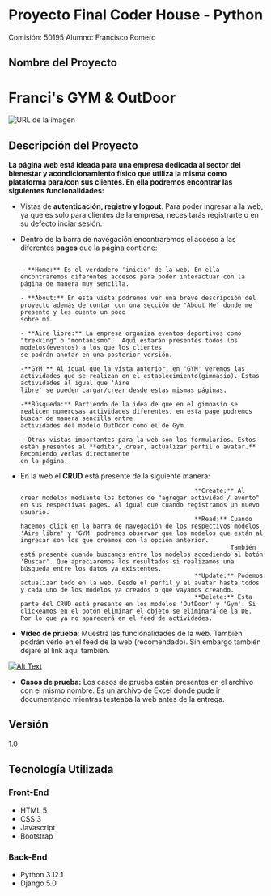 # Proyecto Final Coder House - Python

Comisión: 50195
Alumno: Francisco Romero

## Nombre del Proyecto
# **Franci's GYM & OutDoor**

![URL de la imagen](https://i.imgur.com/zhwhbLs.png)




## Descripción del Proyecto

**La página web está ideada para una empresa dedicada al sector del bienestar y acondicionamiento físico que utiliza la misma como plataforma para/con sus clientes. En ella podremos encontrar las siguientes funcionalidades:**

  - Vistas de **autenticación, registro y logout**. Para poder ingresar a la web, ya que es solo para clientes de la empresa, necesitarás registrarte o en su defecto inciar sesión.
  - Dentro de la barra de navegación encontraremos el acceso a las diferentes **pages** que la página contiene:

                                                                              - **Home:** Es el verdadero 'inicio' de la web. En ella encontraremos diferentes accesos para poder interactuar con la página de manera muy sencilla.
                                                                              - **About:** En esta vista podremos ver una breve descripción del proyecto además de contar con una sección de 'About Me' donde me presento y les cuento un poco                                                                                                                             sobre mí.
                                                                              - **Aire libre:** La empresa organiza eventos deportivos como "trekking" o "montañismo".  Aquí estarán presentes todos los modelos(eventos) a los que los clientes                                                                                                                               se podrán anotar en una posterior versión.
                                                                              -**GYM:** Al igual que la vista anterior, en 'GYM' veremos las actividades que se realizan en el establecimiento(gimnasio). Estas actividades al igual que 'Aire                                                                                                                         libre' se pueden cargar/crear desde estas mismas páginas.
                                                                              -**Búsqueda:** Partiendo de la idea de que en el gimnasio se realicen numerosas actividades diferentes, en esta page podremos buscar de manera sencilla entre                                                                                                                                   actividades del modelo OutDoor como el de Gym.
                                                                              - Otras vistas importantes para la web son los formularios. Estos están presentes al **editar, crear, actualizar perfil o avatar.** Recomiendo verlas directamente                                                                                                                en la página.
                                                                                                         

- En la web el **CRUD** está presente de la siguiente manera:
  
                                                      **Create:** Al crear modelos mediante los botones de "agregar actividad / evento" en sus respectivas pages. Al igual que cuando registramos un nuevo usuario.
                                                      **Read:** Cuando hacemos click en la barra de navegación de los respectivos modelos 'Aire libre' y 'GYM' podremos observar que los modelos que están al ingresar son los que creamos con la opción anterior.
                                                                También está presente cuando buscamos entre los modelos accediendo al botón 'Buscar'. Que apreciaremos los resultados si realizamos una búsqueda entre los datos ya existentes.
                                                      **Update:** Podemos actualizar todo en la web. Desde el perfil y el avatar hasta todos y cada uno de los modelos ya creados o que vayamos creando.
                                                      **Delete:** Esta parte del CRUD está presente en los modelos 'OutDoor' y 'Gym'. Si clickeamos en el botón eliminar el objeto se eliminará de la DB. Por lo que ya no aparecerá en el feed de actividades.



- **Video de prueba**: Muestra las funcionalidades de la web. También podrán verlo en el feed de la web (recomendado). Sin embargo también dejaré el link aquí también.

[![Alt Text](https://imgur.com/a/cEiSL84)](https://www.youtube.com/watch?v=J4oz7WJWYMw)



  
- **Casos de prueba:** Los casos de prueba están presentes en el archivo con el mismo nombre. Es un archivo de Excel donde pude ir documentando mientras testeaba la web antes de la entrega.



## Versión
1.0                                                                     
                                          
## Tecnología Utilizada
### Front-End
- HTML 5
- CSS 3
- Javascript 
- Bootstrap 
### Back-End
- Python 3.12.1
- Django 5.0

